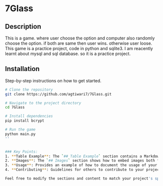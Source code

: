 # 7Glass

## Description
This is a game. where user choose the option and computer also randomly choose the option. if both are same then user wins. otherwise user loose.
This game is a practice project, code in python and sqlite3.
I am reacently learnt about mysql and sql database. so it is a practice project.

## Installation
Step-by-step instructions on how to get started.

```bash
# Clone the repository
git clone https://github.com/agtiwari7/7Glass.git

# Navigate to the project directory
cd 7Glass

# Install dependencies
pip install bcrypt

# Run the game
python main.py
''


### Key Points:
1. **Table Example**: The `## Table Example` section contains a Markdown table with columns for features, descriptions, and status.
2. **Images**: The `## Images` section shows how to embed images both from an external URL and from within the repository.
3. **Usage**: Provides an example of how to document the usage of your project.
4. **Contributing**: Guidelines for others to contribute to your project.

Feel free to modify the sections and content to match your project's specifics.
